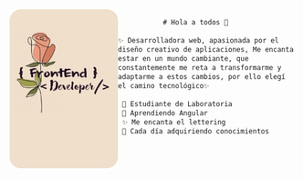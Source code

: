 <img width=190 align="left" src="./img/tati.png"/>

               # Hola a todos 👋

    ✨ Desarrolladora web, apasionada por el diseño creativo de aplicaciones, Me encanta estar en un mundo cambiante, que constantemente me reta a transformarme y adaptarme a estos cambios, por ello elegí el camino tecnológico✨
    
     💛 Estudiante de Laboratoria 
     🌱 Aprendiendo Angular 
     ✨ Me encanta el lettering
     🤗 Cada día adquiriendo conocimientos


